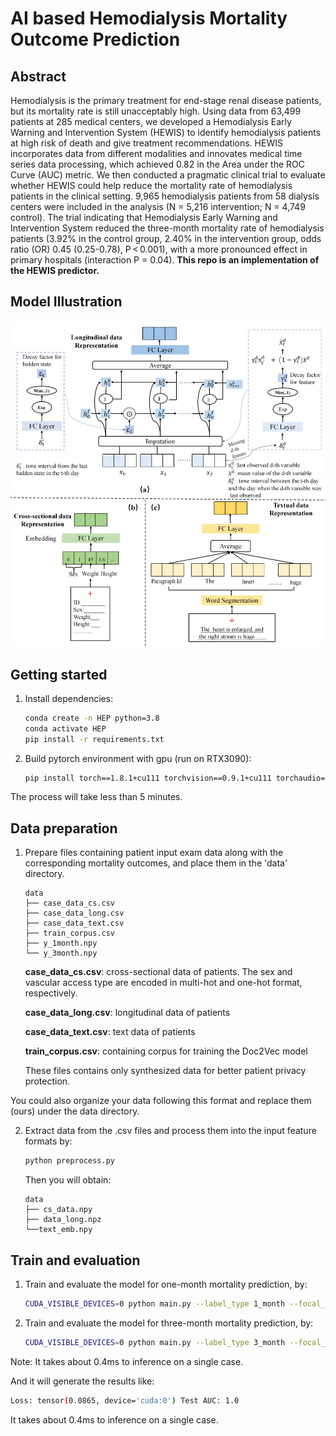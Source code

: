 # AI based Hemodialysis Mortality Outcome Prediction

## Abstract
Hemodialysis is the primary treatment for end-stage renal disease patients, but its mortality rate is still unacceptably high. Using data from 63,499 patients at 285 medical centers, we developed a Hemodialysis Early Warning and Intervention System (HEWIS) to identify hemodialysis patients at high risk of death and give treatment recommendations. HEWIS incorporates data from different modalities and innovates medical time series data processing, which achieved 0.82 in the Area under the ROC Curve (AUC) metric. We then conducted a pragmatic clinical trial to evaluate whether HEWIS could help reduce the mortality rate of hemodialysis patients in the clinical setting. 9,965 hemodialysis patients from 58 dialysis centers were included in the analysis (N = 5,216 intervention; N = 4,749 control). The trial indicating that Hemodialysis Early Warning and Intervention System reduced the three-month mortality rate of hemodialysis patients (3.92% in the control group, 2.40% in the intervention group, odds ratio (OR) 0.45 (0.25-0.78), P < 0.001), with a more pronounced effect in primary hospitals (interaction P = 0.04). **This repo is an implementation of the HEWIS predictor.**

## Model Illustration
![Detailed design of the HEWIS predictor.](model.jpg "Detailed design of the HEWIS predictor.")

## Getting started
1.  Install dependencies:
    ```sh
    conda create -n HEP python=3.8
    conda activate HEP
    pip install -r requirements.txt
    ```
2. Build pytorch environment with gpu (run on RTX3090):
    ```sh
   pip install torch==1.8.1+cu111 torchvision==0.9.1+cu111 torchaudio==0.8.1 -f https://download.pytorch.org/whl/torch_stable.html
    ```
The process will take less than 5 minutes.

## Data preparation
1. Prepare files containing patient input exam data along with the corresponding mortality outcomes, and place them in the 'data' directory.
    ``` 
    data
    ├── case_data_cs.csv
    ├── case_data_long.csv
    ├── case_data_text.csv
    ├── train_corpus.csv
    ├── y_1month.npy
    └── y_3month.npy
    ```

    **case_data_cs.csv**: cross-sectional data of patients. The sex and vascular access type are encoded in multi-hot and one-hot format, respectively.

    **case_data_long.csv**: longitudinal data of patients

    **case_data_text.csv**: text data of patients

    **train_corpus.csv**: containing corpus for training the Doc2Vec model

    These files contains only synthesized data for better patient privacy protection.

You could also organize your data following this format and replace them (ours) under the data directory.

2. Extract data from the .csv files and process them into the input feature formats by: 

    ```sh
    python preprocess.py
    ```

    Then you will obtain:

    ```
    data
    ├── cs_data.npy
    ├── data_long.npz
    └──text_emb.npy
    ```

## Train and evaluation

1. Train and evaluate the model for one-month mortality prediction, by:
    ```sh
    CUDA_VISIBLE_DEVICES=0 python main.py --label_type 1_month --focal_weight 0.025
    ```
2. Train and evaluate the model for three-month mortality prediction, by:
    ```sh
    CUDA_VISIBLE_DEVICES=0 python main.py --label_type 3_month --focal_weight 0.07
    ```

    
Note: It takes about 0.4ms to inference on a single case.


And it will generate the results like:
 ```sh
Loss: tensor(0.0865, device='cuda:0') Test AUC: 1.0
 ```

It takes about 0.4ms to inference on a single case.